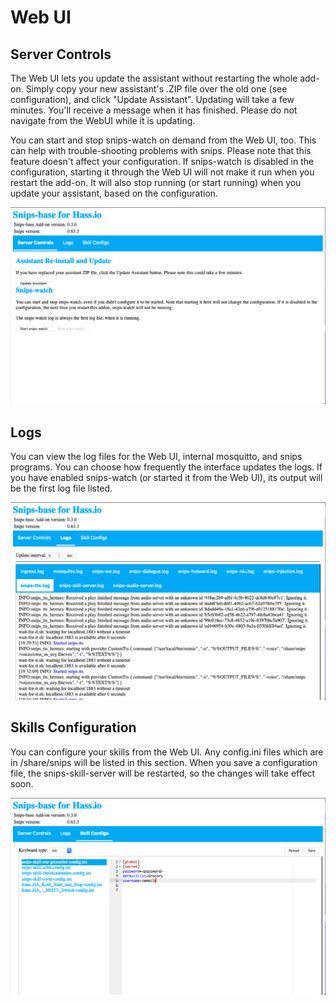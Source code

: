 # Web UI

## Server Controls
The Web UI lets you update the assistant without restarting the whole
add-on.  Simply copy your new assistant's .ZIP file over the old one (see
configuration), and click "Update Assistant".  Updating will take a few
minutes.  You'll receive a message when it has finished.  Please do not
navigate from the WebUI while it is updating.

You can start and stop snips-watch on demand from the Web UI, too.  This can
help with trouble-shooting problems with snips.  Please note that this
feature doesn't affect your configuration.  If snips-watch is disabled in
the configuration, starting it through the Web UI will not make it run when
you restart the add-on.  It will also stop running (or start running) when
you update your assistant, based on the configuration.

![Web UI Logs Screenshot](/snips-base/screenshots/snips-base-webui.png?raw=true)

## Logs
You can view the log files for the Web UI, internal mosquitto, and snips
programs.  You can choose how frequently the interface updates the logs.  If
you have enabled snips-watch (or started it from the Web UI), its output
will be the first log file listed.

![Web UI Logs Screenshot](/snips-base/screenshots/snips-base-webui-logs.png?raw=true)

## Skills Configuration
You can configure your skills from the Web UI.  Any config.ini files which
are in /share/snips will be listed in this section.  When you save a
configuration file, the snips-skill-server will be restarted, so the changes
will take effect soon.

![Web UI Logs Screenshot](/snips-base/screenshots/snips-base-webui-config.png?raw=true)
